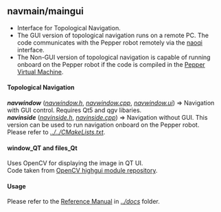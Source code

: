 ## navmain/maingui

* Interface for Topological Navigation.  
* The GUI version of topological navigation runs on a remote PC. The code communicates with the Pepper robot remotely via the [naoqi](http://doc.aldebaran.com/2-5/naoqi/index.html) interface.  
* The Non-GUI version of topological navigation is capable of running onboard on the Pepper robot if the code is compiled in the [Pepper Virtual Machine](https://bitbucket.org/pepper_qut/virtual-machine.git).

#### Topological Navigation 

***navwindow*** ([*navwindow.h*](https://github.com/suuman/pepper_navigation/blob/main/navmain/maingui/mainwindow.h), *[navwindow.cpp](https://github.com/suuman/pepper_navigation/blob/main/navmain/maingui/navwindow.cpp)*, [*navwindow.ui*](https://github.com/suuman/pepper_navigation/blob/main/navmain/maingui/navwindow.ui)) => Navigation with GUI control. Requires Qt5 and qgv libaries.  
***navinside*** ([*navinside.h*](https://github.com/suuman/pepper_navigation/blob/main/navmain/maingui/navinside.h), [*navinside.cpp*](https://github.com/suuman/pepper_navigation/blob/main/navmain/maingui/navinside.cpp)) => Navigation without GUI. This version can be used to run navigation onboard on the Pepper robot.  
Please refer to [*../../CMakeLists.txt*](https://github.com/suuman/pepper_navigation/blob/main/CMakeLists.txt).

#### window_QT and files_Qt
Uses OpenCV for displaying the image in QT UI.  
Code taken from [OpenCV highgui module repository](https://github.com/opencv/opencv/tree/master/modules/highgui/src).

#### Usage
Please refer to the [Reference Manual](https://github.com/suuman/pepper_navigation/tree/main/docs/Pepper_Navigation_Reference_Manual.pdf) in [*../docs*](https://github.com/suuman/pepper_navigation/tree/main/docs) folder.